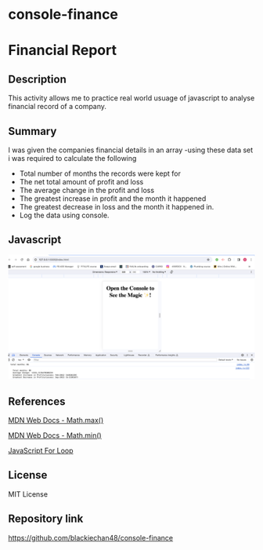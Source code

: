 # console-finance

# Financial Report

## Description 
This activity allows me to practice real world usuage of javascript to analyse financial record of a company.

## Summary 
I was given the companies financial details in an array 
-using these data set i was required to calculate the following 
- Total number of months the records were kept for 
- The net total amount of profit and loss 
- The average change in the profit and loss 
- The greatest increase in profit and the month it happened 
- The greatest decrease in loss and the month it happened in.
- Log the data using console.

## Javascript
<!-- The image below shows the screenshot of the console -->
![JavaScript Console:](./images/Screenshot%202024-01-26%20at%2010.29.32.png)

## References 
[MDN Web Docs - Math.max()](https://developer.mozilla.org/en-US/docs/Web/JavaScript/Reference/Global_Objects/Math/max)

[MDN Web Docs - Math.min()](https://developer.mozilla.org/en-US/docs/Web/JavaScript/Reference/Global_Objects/Math/min)

[JavaScript For Loop](https://www.w3schools.com/js/js_loop_for.asp)

<!-- I also had help with tutors and Ade(a classmate) -->

## License 
MIT License 

## Repository link 
https://github.com/blackiechan48/console-finance



